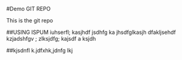 #Demo GIT REPO

This  is  the git repo 

##USING ISPUM
iuhserfl; kasjhdf   jsdhfg  ka jhsdfglkasjh dfakljsehdf kzjadshfgv ; zlksjdfg; kajsdf a ksjdh

##kjsdnfl
k.jdfxhk,jdnfg lkj


